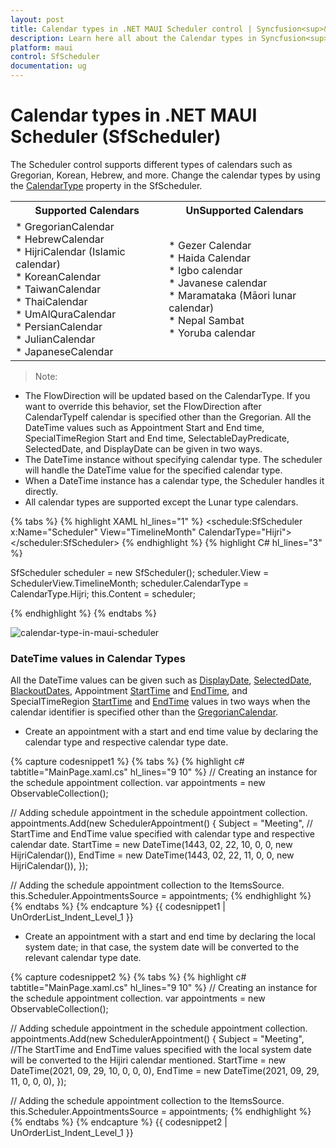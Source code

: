```yaml
---
layout: post
title: Calendar types in .NET MAUI Scheduler control | Syncfusion<sup>&reg;</sup>
description: Learn here all about the Calendar types in Syncfusion<sup>&reg;</sup> .NET MAUI Scheduler (SfScheduler) control and more details.
platform: maui
control: SfScheduler
documentation: ug
---
```


# Calendar types in .NET MAUI Scheduler (SfScheduler)
The Scheduler control supports different types of calendars such as Gregorian, Korean, Hebrew, and more. Change the calendar types by using the [CalendarType](https://help.syncfusion.com/cr/maui/Syncfusion.Maui.Scheduler.SfScheduler.html#Syncfusion_Maui_Scheduler_SfScheduler_CalendarType) property in the SfScheduler.  

<table>
<tr>
<th>Supported Calendars</th>
<th>UnSupported Calendars</th>
</tr>
<tr>

<td>
* GregorianCalendar<br>
* HebrewCalendar<br>
* HijriCalendar (Islamic calendar)<br>
* KoreanCalendar<br>
* TaiwanCalendar<br>
* ThaiCalendar<br>
* UmAlQuraCalendar<br>
* PersianCalendar<br>
* JulianCalendar<br>
* JapaneseCalendar<br>
</td>

<td>
* Gezer Calendar<br>
* Haida Calendar<br>
* Igbo calendar<br>
* Javanese calendar<br>
* Maramataka (Māori lunar calendar)<br>
* Nepal Sambat<br>
* Yoruba calendar<br>
</td>
</tr>
</table>

>Note:
* The FlowDirection will be updated based on the CalendarType. If you want to override this behavior, set the FlowDirection after CalendarTypeIf calendar is specified other than the Gregorian. All the DateTime values such as Appointment Start and End time, SpecialTimeRegion Start and End time, SelectableDayPredicate, SelectedDate, and DisplayDate can be given in two ways.
* The DateTime instance without specifying calendar type. The scheduler will handle the DateTime value for the specified calendar type.
* When a DateTime instance has a calendar type, the Scheduler handles it directly.
* All calendar types are supported except the Lunar type calendars.

{% tabs %}
{% highlight XAML hl_lines="1" %}
<schedule:SfScheduler x:Name="Scheduler"  View="TimelineMonth" CalendarType="Hijri">
</scheduler:SfScheduler>
{% endhighlight %}
{% highlight C# hl_lines="3" %}

SfScheduler scheduler = new SfScheduler();
scheduler.View = SchedulerView.TimelineMonth;
scheduler.CalendarType = CalendarType.Hijri;
this.Content = scheduler;

{% endhighlight %}
{% endtabs %}

![calendar-type-in-maui-scheduler](images/calendar-type/calendartype-in-maui-scheduler.png)

### DateTime values in Calendar Types
All the DateTime values can be given such as [DisplayDate](), [SelectedDate](), [BlackoutDates](), Appointment [StartTime]() and [EndTime](), and SpecialTimeRegion [StartTime]() and [EndTime]() values in two ways when the calendar identifier is specified other than the [GregorianCalendar]().

* Create an appointment with a start and end time value by declaring the calendar type and respective calendar type date.

{% capture codesnippet1 %}
{% tabs %}
{% highlight c# tabtitle="MainPage.xaml.cs" hl_lines="9 10" %}
// Creating an instance for the schedule appointment collection.
var appointments = new ObservableCollection<SchedulerAppointment>(); 

// Adding schedule appointment in the schedule appointment collection.
appointments.Add(new SchedulerAppointment()
{
	Subject = "Meeting",
	// StartTime and EndTime value specified with calendar type and respective calendar date.
	StartTime = new DateTime(1443, 02, 22, 10, 0, 0, new HijriCalendar()),
	EndTime = new DateTime(1443, 02, 22, 11, 0, 0, new HijriCalendar()),
});

// Adding the schedule appointment collection to the ItemsSource.
this.Scheduler.AppointmentsSource = appointments;
{% endhighlight %}
{% endtabs %}
{% endcapture %}
{{ codesnippet1 | UnOrderList_Indent_Level_1 }}

* Create an appointment with a start and end time by declaring the local system date; in that case, the system date will be converted to the relevant calendar type date.

{% capture codesnippet2 %}
{% tabs %}
{% highlight c# tabtitle="MainPage.xaml.cs" hl_lines="9 10" %}
// Creating an instance for the schedule appointment collection.
var appointments = new ObservableCollection<SchedulerAppointment>();

// Adding schedule appointment in the schedule appointment collection.
appointments.Add(new SchedulerAppointment()
{
	Subject = "Meeting",
	//The StartTime and EndTime values specified with the local system date will be converted to the Hijiri calendar mentioned.
	StartTime = new DateTime(2021, 09, 29, 10, 0, 0, 0),
	EndTime = new DateTime(2021, 09, 29, 11, 0, 0, 0),
});

// Adding the schedule appointment collection to the ItemsSource.
this.Scheduler.AppointmentsSource = appointments;
{% endhighlight %}
{% endtabs %}
{% endcapture %}
{{ codesnippet2 | UnOrderList_Indent_Level_1 }}

